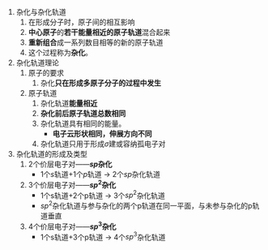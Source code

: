 1. 杂化与杂化轨道
	1. 在形成分子时，原子间的相互影响
	2. **中心原子**的**若干能量相近的原子轨道**混合起来
	3. **重新组合**成一系列数目相等的新的原子轨道
	4. 这个过程称为**杂化**。
2. 杂化轨道理论
	1. 原子的要求
		1. 杂化**只在形成多原子分子的过程中发生**
	2. 原子轨道
		1. 杂化轨道**能量相近**
		2. **杂化前后原子轨道总数相同**
		3. 杂化轨道具有相同的能量。
			- **电子云形状相同，伸展方向不同**
		4. 杂化轨道只用于形成$\sigma$建或容纳孤电子对
3. 杂化轨道的形成及类型
	1. 2个价层电子对——**$sp$杂化**
		- 1个$s$轨道+1个$p$轨道 $\to$ 2个$sp$杂化轨道
	2. 3个价层电子对——**$sp^2$杂化**
		- 1个s轨道+2个p轨道 $\to$ 3个$sp^2$杂化轨道
		- $sp^2$杂化轨道与参与杂化的两个p轨道在同一平面，与未参与杂化的p轨道垂直
	3. 4个价层电子对——**$sp^3$杂化**
		- 1个s轨道+3个p轨道 $\to$ 4个$sp^3$杂化轨道